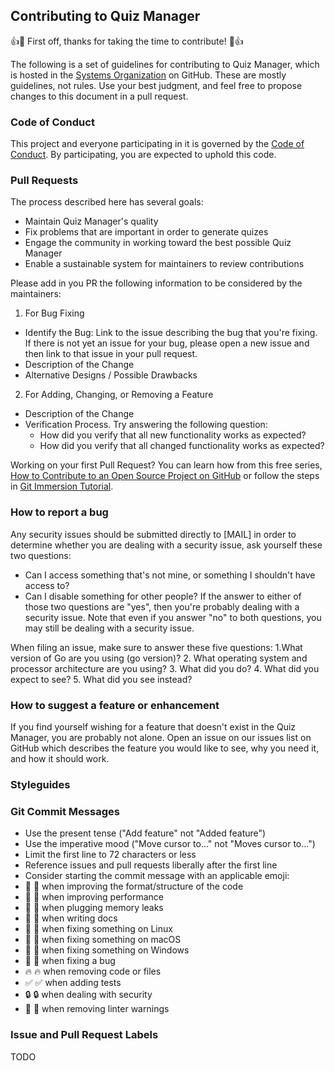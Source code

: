 ## Contributing to Quiz Manager
👍🎉 First off, thanks for taking the time to contribute! 🎉👍

The following is a set of guidelines for contributing to Quiz Manager, which is hosted in the [Systems Organization](https://github.com/systems-cs-pub-ro) on GitHub. These are mostly guidelines, not rules. Use your best judgment, and feel free to propose changes to this document in a pull request.

### Code of Conduct
This project and everyone participating in it is governed by the [Code of Conduct](../blob/master/CODE_OF_CONDUCT.md). By participating, you are expected to uphold this code. 

### Pull Requests
The process described here has several goals:
* Maintain Quiz Manager's quality
* Fix problems that are important in order to generate quizes
* Engage the community in working toward the best possible Quiz Manager
* Enable a sustainable system for maintainers to review contributions
 
Please add in you PR the following information to be considered by the maintainers:
1. For Bug Fixing
  * Identify the Bug: Link to the issue describing the bug that you're fixing. If there is not yet an issue for your bug, please open a new issue and then link to that issue in your pull request.
  * Description of the Change
  * Alternative Designs / Possible Drawbacks
2. For Adding, Changing, or Removing a Feature
  * Description of the Change
  * Verification Process. Try answering the following question:
    * How did you verify that all new functionality works as expected?
    * How did you verify that all changed functionality works as expected?

Working on your first Pull Request? You can learn how from this free series, [How to Contribute to an Open Source Project on GitHub](https://egghead.io/series/how-to-contribute-to-an-open-source-project-on-github) or follow the steps in [Git Immersion Tutorial](https://gitimmersion.com/).

### How to report a bug
Any security issues should be submitted directly to [MAIL]  in order to determine whether you are dealing with a security issue, ask yourself these two questions:
* Can I access something that's not mine, or something I shouldn't have access to?
* Can I disable something for other people?
If the answer to either of those two questions are "yes", then you're probably dealing with a security issue. Note that even if you answer "no" to both questions, you may still be dealing with a security issue.
 
When filing an issue, make sure to answer these five questions:
1.What version of Go are you using (go version)?
2. What operating system and processor architecture are you using?
3. What did you do?
4. What did you expect to see?
5. What did you see instead?

### How to suggest a feature or enhancement

If you find yourself wishing for a feature that doesn't exist in the Quiz Manager, you are probably not alone. Open an issue on our issues list on GitHub which describes the feature you would like to see, why you need it, and how it should work.

### Styleguides
### Git Commit Messages
* Use the present tense ("Add feature" not "Added feature")
* Use the imperative mood ("Move cursor to..." not "Moves cursor to...")
* Limit the first line to 72 characters or less
* Reference issues and pull requests liberally after the first line
* Consider starting the commit message with an applicable emoji:
* 🎨 :art: when improving the format/structure of the code
* 🐎 :racehorse: when improving performance
* 🚱 :non-potable_water: when plugging memory leaks
* 📝 :memo: when writing docs
* 🐧 :penguin: when fixing something on Linux
* 🍎 :apple: when fixing something on macOS
* 🏁 :checkered_flag: when fixing something on Windows
* 🐛 :bug: when fixing a bug
* 🔥 :fire: when removing code or files
* ✅ :white_check_mark: when adding tests
* 🔒 :lock: when dealing with security
* 👕 :shirt: when removing linter warnings

### Issue and Pull Request Labels
TODO
